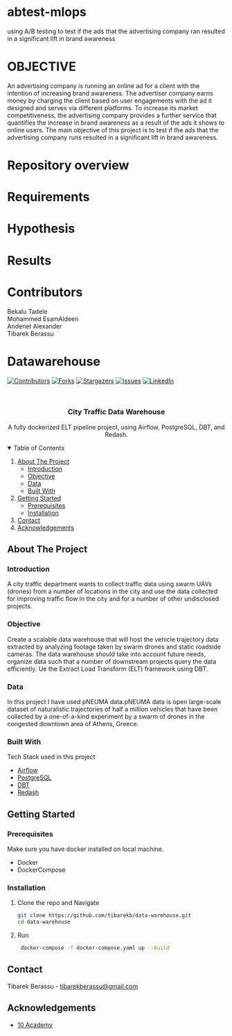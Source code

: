 # abtest-mlops
using A/B testing to test if the ads that the advertising company ran resulted in a significant lift in brand awareness

# OBJECTIVE

An advertising company is running an online ad for a client with the intention of increasing brand awareness. The advertiser company earns money by charging the client based on user engagements with the ad it designed and serves via different platforms. To increase its market competitiveness, the advertising company provides a further service that quantifies the increase in brand awareness as a result of the ads it shows to online users. The main objective of this project is to test if the ads that the advertising company runs resulted in a significant lift in brand awareness.

# Repository overview

# Requirements

# Hypothesis

# Results

# Contributors

Bekalu Tadele <br />
Mohammed EsamAldeen <br />
Andenet Alexander <br />
Tibarek Berassu <br />

# Datawarehouse

[![Contributors][contributors-shield]][contributors-url]
[![Forks][forks-shield]][forks-url]
[![Stargazers][stars-shield]][stars-url]
[![Issues][issues-shield]][issues-url]
[![LinkedIn][linkedin-shield]][linkedin-url]



<!-- PROJECT LOGO -->
<br />
<p align="center">
  <h3 align="center">City Traffic Data Warehouse</h3>

  <p align="center">
    A fully dockerized ELT pipeline project, using Airflow, PostgreSQL, DBT, and Redash.
    <br />
   
  </p>
</p>



<!-- TABLE OF CONTENTS -->
<details open="open">
  <summary>Table of Contents</summary>
  <ol>
    <li>
      <a href="#about-the-project">About The Project</a>
      <ul>
        <li><a href="#Introduction">Introduction</a></li>
        <li><a href="#Objective">Objective</a></li>
        <li><a href="#Data">Data</a></li>
        <li><a href="#built-with">Built With</a></li>
      </ul>
    </li>
    <li>
      <a href="#getting-started">Getting Started</a>
      <ul>
        <li><a href="#prerequisites">Prerequisites</a></li>
        <li><a href="#installation">Installation</a></li>
      </ul>
    </li>
    <li><a href="#contact">Contact</a></li>
    <li><a href="#acknowledgements">Acknowledgements</a></li>
  </ol>
</details>



<!-- ABOUT THE PROJECT -->
## About The Project

<!-- <p align="center">
     <img src="pipeline2.png">
</p> -->

### Introduction

A city traffic department wants to collect traffic data using swarm UAVs (drones) from a
number of locations in the city and use the data collected for improving traffic flow in the
city and for a number of other undisclosed projects.


### Objective

Create a scalable data warehouse that will host the vehicle trajectory data extracted by
analyzing footage taken by swarm drones and static roadside cameras.
The data warehouse should take into account future needs, organize data such that a
number of downstream projects query the data efficiently. Ue the Extract Load
Transform (ELT) framework using DBT. 

### Data

In this project I have used pNEUMA data.pNEUMA data is open large-scale dataset of naturalistic trajectories of half a million vehicles that have been collected by a one-of-a-kind experiment by a swarm of drones in the congested downtown area of Athens, Greece.


### Built With

Tech Stack used in this project
* [Airflow](https://airflow.apache.org/)
* [PostgreSQL](https://postgresql.com)
* [DBT](https://www.getdbt.com/)
* [Redash](https://redash.io/)


<!-- GETTING STARTED -->
## Getting Started

### Prerequisites

Make sure you have docker installed on local machine.
* Docker
* DockerCompose
  
### Installation

1. Clone the repo and Navigate
   ```sh
   git clone https://github.com/tibarekb/data-warehouse.git
   cd data-warehouse
   ```
2. Run
   ```sh
    docker-compose -f docker-compose.yaml up --build
   ```


<!-- CONTACT -->
## Contact

Tibarek Berassu - tibarekberassu@gmail.com



<!-- ACKNOWLEDGEMENTS -->
## Acknowledgements
* [10 Academy](https://www.10academy.org/)



<!-- MARKDOWN LINKS & IMAGES -->
<!-- https://www.markdownguide.org/basic-syntax/#reference-style-links -->
[contributors-shield]: https://img.shields.io/github/contributors/tibarekb/abtest-mlops.svg?style=for-the-badge
[contributors-url]: https://github.com/sel6/abtest-mlops/graphs/contributors
[forks-shield]: https://img.shields.io/github/forks/tibarekb/abtest-mlops.svg?style=for-the-badge
[forks-url]: https://github.com/tibarekb/data-warehouse/network/members
[stars-shield]: https://img.shields.io/github/stars/tibarekb/abtest-mlops.svg?style=for-the-badge
[stars-url]: https://github.com/tibarekb/abtest-mlops/stargazers
[issues-shield]: https://img.shields.io/github/issues/tibarekb/abtest-mlops.svg?style=for-the-badge
[issues-url]: https://github.com/tibarekb/abtest-mlops/issues
[license-shield]: https://img.shields.io/github/license/tibarekb/abtest-mlops.svg?style=for-the-badge
[license-url]: https://github.com/tibarekb/data-warehosue/blob/master/LICENSE.txt
[linkedin-shield]: https://img.shields.io/badge/-LinkedIn-black.svg?style=for-the-badge&logo=linkedin&colorB=555
[linkedin-url]: https://www.linkedin.com/in/tibarek-mesfin-berassu-309508222
<!-- [product-screenshot]:  -->








